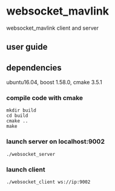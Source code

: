 # websocket_mavlink
websocket_mavlink client and server

## user guide   
## dependencies    
ubuntu16.04, boost 1.58.0, cmake 3.5.1    
### compile code with cmake
```   
mkdir build
cd build
cmake ..
make
```   
### launch server on localhost:9002
```
./websocket_server
```
### launch client 
```
./websocket_client ws://ip:9002
```
